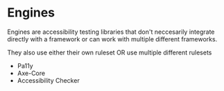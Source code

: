 # Engines

Engines are accessibility testing libraries that don't neccesarily integrate directly with a framework or can work with multiple different frameworks. 

They also use either their own ruleset OR use multiple different rulesets

* Pa11y
* Axe-Core
* Accessibility Checker
